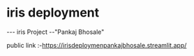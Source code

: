 # iris deployment

--- iris Project --"Pankaj Bhosale"


public link :-https://irisdeploymenpankajbhosale.streamlit.app/
